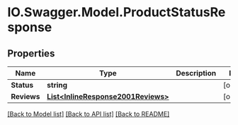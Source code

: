 # IO.Swagger.Model.ProductStatusResponse
## Properties

Name | Type | Description | Notes
------------ | ------------- | ------------- | -------------
**Status** | **string** |  | [optional] 
**Reviews** | [**List&lt;InlineResponse2001Reviews&gt;**](InlineResponse2001Reviews.md) |  | [optional] 

[[Back to Model list]](../README.md#documentation-for-models) [[Back to API list]](../README.md#documentation-for-api-endpoints) [[Back to README]](../README.md)

